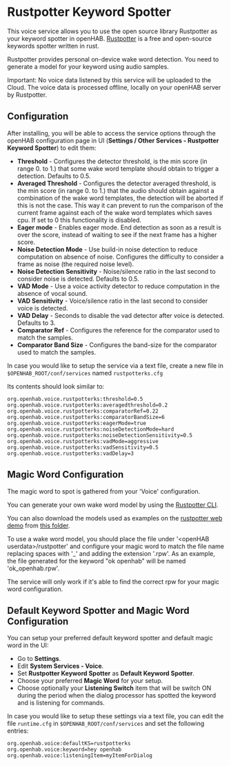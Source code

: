 # Rustpotter Keyword Spotter

This voice service allows you to use the open source library Rustpotter as your keyword spotter in openHAB.
[Rustpotter](https://github.com/GiviMAD/rustpotter) is a free and open-source keywords spotter written in rust.

Rustpotter provides personal on-device wake word detection. You need to generate a model for your keyword using audio samples.

Important: No voice data listened by this service will be uploaded to the Cloud.
The voice data is processed offline, locally on your openHAB server by Rustpotter.

## Configuration

After installing, you will be able to access the service options through the openHAB configuration page in UI (**Settings / Other Services - Rustpotter Keyword Spotter**) to edit them:

* **Threshold** - Configures the detector threshold, is the min score (in range 0. to 1.) that some wake word template should obtain to trigger a detection. Defaults to 0.5.
* **Averaged Threshold** - Configures the detector averaged threshold, is the min score (in range 0. to 1.) that the audio should obtain against a combination of the wake word templates, the detection will be aborted if this is not the case. This way it can prevent to run the comparison of the current frame against each of the wake word templates which saves cpu. If set to 0 this functionality is disabled.
* **Eager mode** - Enables eager mode. End detection as soon as a result is over the score, instead of waiting to see if the next frame has a higher score.
* **Noise Detection Mode** - Use build-in noise detection to reduce computation on absence of noise. Configures the difficulty to consider a frame as noise (the required noise level).
* **Noise Detection Sensitivity** - Noise/silence ratio in the last second to consider noise is detected. Defaults to 0.5.
* **VAD Mode** - Use a voice activity detector to reduce computation in the absence of vocal sound.
* **VAD Sensitivity** - Voice/silence ratio in the last second to consider voice is detected.
* **VAD Delay** - Seconds to disable the vad detector after voice is detected. Defaults to 3.
* **Comparator Ref** - Configures the reference for the comparator used to match the samples.
* **Comparator Band Size** - Configures the band-size for the comparator used to match the samples.


In case you would like to setup the service via a text file, create a new file in `$OPENHAB_ROOT/conf/services` named `rustpotterks.cfg`

Its contents should look similar to:

```
org.openhab.voice.rustpotterks:threshold=0.5
org.openhab.voice.rustpotterks:averagedthreshold=0.2
org.openhab.voice.rustpotterks:comparatorRef=0.22
org.openhab.voice.rustpotterks:comparatorBandSize=6
org.openhab.voice.rustpotterks:eagerMode=true
org.openhab.voice.rustpotterks:noiseDetectionMode=hard
org.openhab.voice.rustpotterks:noiseDetectionSensitivity=0.5
org.openhab.voice.rustpotterks:vadMode=aggressive
org.openhab.voice.rustpotterks:vadSensitivity=0.5
org.openhab.voice.rustpotterks:vadDelay=3
```

## Magic Word Configuration

The magic word to spot is gathered from your 'Voice' configuration. 

You can generate your own wake word model by using the [Rustpotter CLI](https://github.com/GiviMAD/rustpotter-cli).

You can also download the models used as examples on the [rustpotter web demo](https://givimad.github.io/rustpotter-worklet-demo/) from [this folder](https://github.com/GiviMAD/rustpotter-worklet-demo/tree/main/static).

To use a wake word model, you should place the file under '\<openHAB userdata\>/rustpotter' and configure your magic word to match the file name replacing spaces with '_' and adding the extension '.rpw'.
As an example, the file generated for the keyword "ok openhab" will be named 'ok_openhab.rpw'.

The service will only work if it's able to find the correct rpw for your magic word configuration.


## Default Keyword Spotter and Magic Word Configuration

You can setup your preferred default keyword spotter and default magic word in the UI:

* Go to **Settings**.
* Edit **System Services - Voice**.
* Set **Rustpotter Keyword Spotter** as **Default Keyword Spotter**.
* Choose your preferred **Magic Word** for your setup.
* Choose optionally your **Listening Switch** item that will be switch ON during the period when the dialog processor has spotted the keyword and is listening for commands.

In case you would like to setup these settings via a text file, you can edit the file `runtime.cfg` in `$OPENHAB_ROOT/conf/services` and set the following entries:

```
org.openhab.voice:defaultKS=rustpotterks
org.openhab.voice:keyword=hey openhab
org.openhab.voice:listeningItem=myItemForDialog
```
